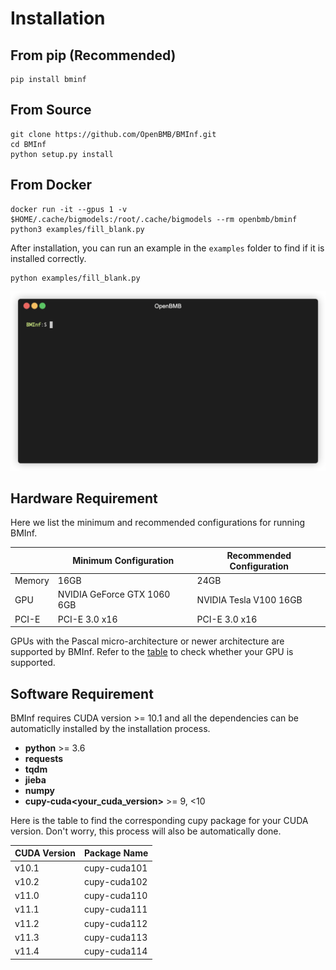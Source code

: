 # Installation

## From pip (Recommended)
```
pip install bminf
```

## From Source
```
git clone https://github.com/OpenBMB/BMInf.git
cd BMInf
python setup.py install
```

## From Docker 
```
docker run -it --gpus 1 -v $HOME/.cache/bigmodels:/root/.cache/bigmodels --rm openbmb/bminf python3 examples/fill_blank.py
```

After installation, you can run an example in the ``examples`` folder to find if it is installed correctly.

```
python examples/fill_blank.py
```

![demo](./images/demo.gif)

## Hardware Requirement

Here we list the minimum and recommended configurations for running BMInf. 

| | Minimum Configuration | Recommended Configuration |
|-|-|-|
| Memory | 16GB | 24GB
| GPU | NVIDIA GeForce GTX 1060 6GB | NVIDIA Tesla V100 16GB
| PCI-E |  PCI-E 3.0 x16 |  PCI-E 3.0 x16

GPUs with the Pascal micro-architecture or newer architecture are supported by BMInf. Refer to the [table](https://en.wikipedia.org/wiki/CUDA#GPUs_supported) to check whether your GPU is supported. 

## Software Requirement

BMInf requires CUDA version >= 10.1 and all the dependencies can be automaticlly installed by the installation process.

- **python** >= 3.6
- **requests**
- **tqdm** 
- **jieba**
- **numpy** 
- **cupy-cuda<your_cuda_version>** >= 9, <10

Here is the table to find the corresponding cupy package for your CUDA version. Don't worry, this process will also be automatically done.

| CUDA Version | Package Name |
|-|-|
v10.1 | cupy-cuda101
v10.2 | cupy-cuda102
v11.0 | cupy-cuda110
v11.1 | cupy-cuda111
v11.2 | cupy-cuda112
v11.3 | cupy-cuda113
v11.4 | cupy-cuda114

